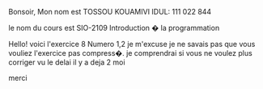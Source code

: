 Bonsoir,
Mon nom est TOSSOU KOUAMIVI
IDUL: 111 022 844

le nom du cours est SIO-2109
Introduction � la programmation


Hello! voici l'exercice 8 Numero 1,2
 je m'excuse je ne savais pas que vous vouliez l'exercice pas compress�. je comprendrai si vous ne voulez plus corriger vu le delai il y a deja 2 moi
 
merci
